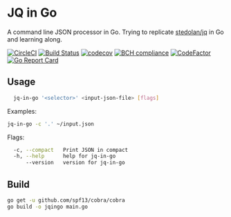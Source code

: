 # JQ in Go

A command line JSON processor in Go. Trying to replicate [stedolan/jq](https://github.com/stedolan/jq) in Go and learning along.

[![CircleCI](https://circleci.com/gh/amitkr0201/jq-in-go.svg?style=svg)](https://circleci.com/gh/amitkr0201/jq-in-go) [![Build Status](https://travis-ci.com/amitkr0201/jq-in-go.svg?branch=master)](https://travis-ci.com/amitkr0201/jq-in-go) [![codecov](https://codecov.io/gh/amitkr0201/jq-in-go/branch/master/graph/badge.svg)](https://codecov.io/gh/amitkr0201/jq-in-go) [![BCH compliance](https://bettercodehub.com/edge/badge/amitkr0201/jq-in-go?branch=master)](https://bettercodehub.com/) [![CodeFactor](https://www.codefactor.io/repository/github/amitkr0201/jq-in-go/badge)](https://www.codefactor.io/repository/github/amitkr0201/jq-in-go) [![Go Report Card](https://goreportcard.com/badge/github.com/amitkr0201/jq-in-go)](https://goreportcard.com/report/github.com/amitkr0201/jq-in-go)

## Usage

```sh
  jq-in-go '<selector>' <input-json-file> [flags]
```

Examples:

``` sh
jq-in-go -c '.' ~/input.json
```

Flags:

```sh
  -c, --compact   Print JSON in compact
  -h, --help      help for jq-in-go
      --version   version for jq-in-go
```

## Build

```sh
go get -u github.com/spf13/cobra/cobra
go build -o jqingo main.go
```
